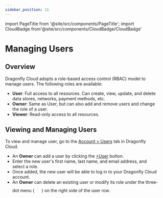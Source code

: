 ```yaml
---
sidebar_position: 11
---
```


import PageTitle from '@site/src/components/PageTitle';
import CloudBadge from'@site/src/components/CloudBadge/CloudBadge'

# Managing Users
<CloudBadge/>
<PageTitle title="Managing Users | Dragonfly Cloud" />

## Overview

Dragonfly Cloud adopts a role-based access control (RBAC) model to manage users.
The following roles are available:

- **User**: Full access to all resources.
  Can create, view, update, and delete data stores, networks, payment methods, etc.
- **Owner**: Same as User, but can also add and remove users and change the role of a user.
- **Viewer**: Read-only access to all resources.

## Viewing and Managing Users

To view and manage user, go to the [Account > Users](https://dragonflydb.cloud/account/users) tab in Dragonfly Cloud.

- An **Owner** can add a user by clicking the [+User](https://dragonflydb.cloud/account/users/new) button.
- Enter the new user's first name, last name, and email address, and select a role.
- Once added, the new user will be able to log in to your Dragonfly Cloud account.
- An **Owner** can delete an existing user or modify its role under the three-dot
  menu (<svg xmlns="http://www.w3.org/2000/svg" height="24px" viewBox="0 -960 960 960" width="24px" fill="#e8eaed"><path d="M480-160q-33 0-56.5-23.5T400-240q0-33 23.5-56.5T480-320q33 0 56.5 23.5T560-240q0 33-23.5 56.5T480-160Zm0-240q-33 0-56.5-23.5T400-480q0-33 23.5-56.5T480-560q33 0 56.5 23.5T560-480q0 33-23.5 56.5T480-400Zm0-240q-33 0-56.5-23.5T400-720q0-33 23.5-56.5T480-800q33 0 56.5 23.5T560-720q0 33-23.5 56.5T480-640Z"/></svg>)
  on the right side of the user row.
